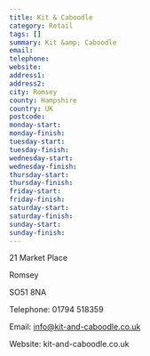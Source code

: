 ```yaml
---
title: Kit & Caboodle
category: Retail
tags: []
summary: Kit &amp; Caboodle
email: 
telephone: 
website: 
address1: 
address2: 
city: Romsey
county: Hampshire
country: UK
postcode: 
monday-start: 
monday-finish: 
tuesday-start: 
tuesday-finish: 
wednesday-start: 
wednesday-finish: 
thursday-start: 
thursday-finish: 
friday-start: 
friday-finish: 
saturday-start: 
saturday-finish: 
sunday-start: 
sunday-finish: 
---
```

21 Market Place

Romsey

SO51 8NA

Telephone: 01794 518359

Email: [info@kit-and-caboodle.co.uk](mailto:info@kit-and-caboodle.co.uk)

Website: kit-and-caboodle.co.uk

